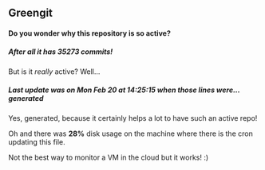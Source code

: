 ## Greengit

#### Do you wonder why this repository is so active?

##### After all it has 35273 commits!

But is it *really* active? Well...

##### Last update was on Mon Feb 20 at 14:25:15 when those lines were... generated

Yes, generated, because it certainly helps a lot to have such an active repo!

Oh and there was **28%** disk usage on the machine
where there is the cron updating this file.

Not the best way to monitor a VM in the cloud but it works! :)
